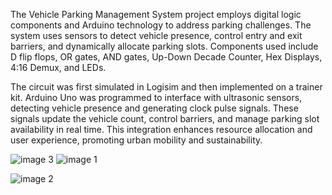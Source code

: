 The Vehicle Parking Management System project employs digital logic components and Arduino technology to address parking challenges. The system uses sensors to detect vehicle presence, control entry and exit barriers, and dynamically allocate parking slots. Components used include D flip flops, OR gates, AND gates, Up-Down Decade Counter, Hex Displays, 4:16 Demux, and LEDs. 

The circuit was first simulated in Logisim and then implemented on a trainer kit. Arduino Uno was programmed to interface with ultrasonic sensors, detecting vehicle presence and generating clock pulse signals. These signals update the vehicle count, control barriers, and manage parking slot availability in real time. This integration enhances resource allocation and user experience, promoting urban mobility and sustainability.

![image 3](https://github.com/user-attachments/assets/b369f5d6-50c7-4382-a8ed-befe19c012d1)
![image 1](https://github.com/user-attachments/assets/aeb94e15-8845-48ac-a59b-114211534461)

![image 2](https://github.com/user-attachments/assets/7f544cfe-b5fa-4d9d-971a-37bc28b62430)


